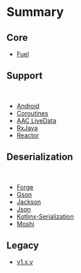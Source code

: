 # Summary

## Core
* [Fuel](fuel/README.md)

## Support
​
* [Android](fuel-android/README.md)
* [Coroutines](fuel-coroutines/README.md)
* [AAC LiveData](fuel-livedata/README.md)
* [RxJava](fuel-rxjava/README.md)
* [Reactor](fuel-reactor/README.md)
    
## Deserialization
​
* [Forge](fuel-forge/README.md)
* [Gson](fuel-gson/README.md)
* [Jackson](fuel-jackson/README.md)
* [Json](fuel-json/README.md)
* [Kotlinx-Serialization](fuel-kotlinx-serialization/README.md)
* [Moshi](fuel-moshi/README.md)

## Legacy

* [v1.x.y](README-legacy.md)

